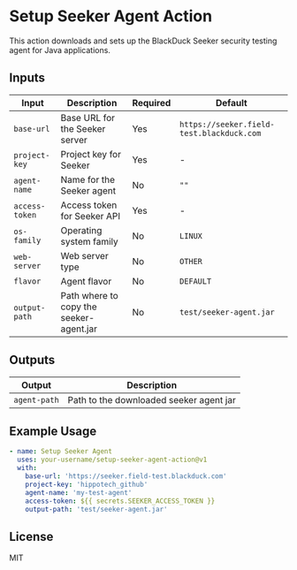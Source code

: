 # Setup Seeker Agent Action

This action downloads and sets up the BlackDuck Seeker security testing agent for Java applications.

## Inputs

| Input | Description | Required | Default |
|-------|-------------|----------|---------|
| `base-url` | Base URL for the Seeker server | Yes | `https://seeker.field-test.blackduck.com` |
| `project-key` | Project key for Seeker | Yes | - |
| `agent-name` | Name for the Seeker agent | No | `""` |
| `access-token` | Access token for Seeker API | Yes | - |
| `os-family` | Operating system family | No | `LINUX` |
| `web-server` | Web server type | No | `OTHER` |
| `flavor` | Agent flavor | No | `DEFAULT` |
| `output-path` | Path where to copy the seeker-agent.jar | No | `test/seeker-agent.jar` |

## Outputs

| Output | Description |
|--------|-------------|
| `agent-path` | Path to the downloaded seeker agent jar |

## Example Usage

```yaml
- name: Setup Seeker Agent
  uses: your-username/setup-seeker-agent-action@v1
  with:
    base-url: 'https://seeker.field-test.blackduck.com'
    project-key: 'hippotech_github'
    agent-name: 'my-test-agent'
    access-token: ${{ secrets.SEEKER_ACCESS_TOKEN }}
    output-path: 'test/seeker-agent.jar'
```

## License

MIT
